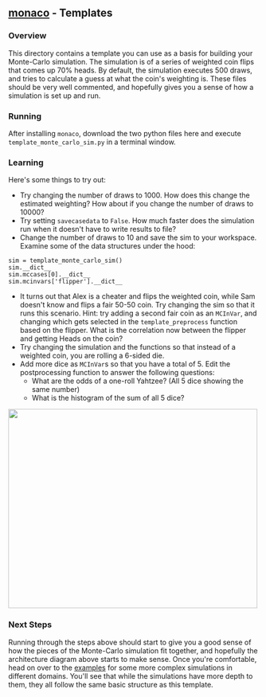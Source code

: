 ## [monaco](../) - Templates

### Overview
This directory contains a template you can use as a basis for building your Monte-Carlo simulation. The simulation is of a series of weighted coin flips that comes up 70% heads. By default, the simulation executes 500 draws, and tries to calculate a guess at what the coin's weighting is. These files should be very well commented, and hopefully gives you a sense of how a simulation is set up and run. 

### Running
After installing `monaco`, download the two python files here and execute `template_monte_carlo_sim.py` in a terminal window. 

### Learning
Here's some things to try out:
* Try changing the number of draws to 1000. How does this change the estimated weighting? How about if you change the number of draws to 10000?
* Try setting `savecasedata` to `False`. How much faster does the simulation run when it doesn't have to write results to file?
* Change the number of draws to 10 and save the sim to your workspace. Examine some of the data structures under the hood:
```
sim = template_monte_carlo_sim()
sim.__dict__
sim.mccases[0].__dict__
sim.mcinvars['flipper'].__dict__
``` 
* It turns out that Alex is a cheater and flips the weighted coin, while Sam doesn't know and flips a fair 50-50 coin. Try changing the sim so that it runs this scenario. Hint: try adding a second fair coin as an `MCInVar`, and changing which gets selected in the `template_preprocess` function based on the flipper. What is the correlation now between the flipper and getting Heads on the coin?
* Try changing the simulation and the functions so that instead of a weighted coin, you are rolling a 6-sided die.
* Add more dice as `MCInVar`s so that you have a total of 5. Edit the postprocessing function to answer the following questions:
  * What are the odds of a one-roll Yahtzee? (All 5 dice showing the same number)
  * What is the histogram of the sum of all 5 dice?

<p float="left" align="left">
<img width="500" height="400" src="https://raw.githubusercontent.com/scottshambaugh/monaco/main/docs/val_var_case_architecture.png">  
</p>

### Next Steps
Running through the steps above should start to give you a good sense of how the pieces of the Monte-Carlo simulation fit together, and hopefully the architecture diagram above starts to make sense. Once you're comfortable, head on over to the [examples](../examples) for some more complex simulations in different domains. You'll see that while the simulations have more depth to them, they all follow the same basic structure as this template.
